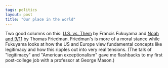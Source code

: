 ```yaml
---
tags: politics
layout: post
title: "Our place in the world"
---
```




Two good columns on this: <a href="http://www.washingtonpost.com/wp-dyn/articles/A352-2002Sep11.html">U.S. vs. Them</a> by Francis Fukuyama and <a href="http://www.nytimes.com/2002/09/11/opinion/11FRIE.html">Noah and 9/11</a> by Thomas Friedman. Friedman's is more of a moral stance while Fukuyama looks at how the US and Europe view fundamental concepts like legitimacy and how this ripples out into very real tensions. (The talk of "legitimacy" and "American exceptionalism" gave me flashbacks to my first post-college job with a professor at George Mason.)


